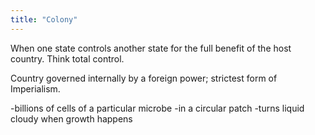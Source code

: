 ```yaml
---
title: "Colony"
---
```

When one state controls another state for the full benefit of the host country. Think total control.

Country governed internally by a foreign power; strictest form of Imperialism.

-billions of cells of a particular microbe
-in a circular patch
-turns liquid cloudy when growth happens

